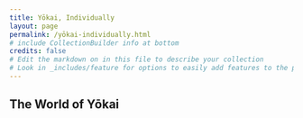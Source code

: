 ```yaml
---
title: Yōkai, Individually
layout: page
permalink: /yōkai-individually.html
# include CollectionBuilder info at bottom
credits: false
# Edit the markdown on in this file to describe your collection
# Look in _includes/feature for options to easily add features to the page
---
```


## The World of Yōkai
